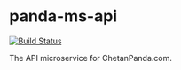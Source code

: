 # panda-ms-api

[![Build Status](https://travis-ci.org/chetan-panda/panda-ms-api.svg?branch=master)](https://travis-ci.org/chetan-panda/panda-ms-api)

The API microservice for ChetanPanda.com.
